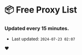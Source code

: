 # :package: Free Proxy List
### Updated every 15 minutes.

- Last updated: `2024-07-23 02:07`

:heart:
